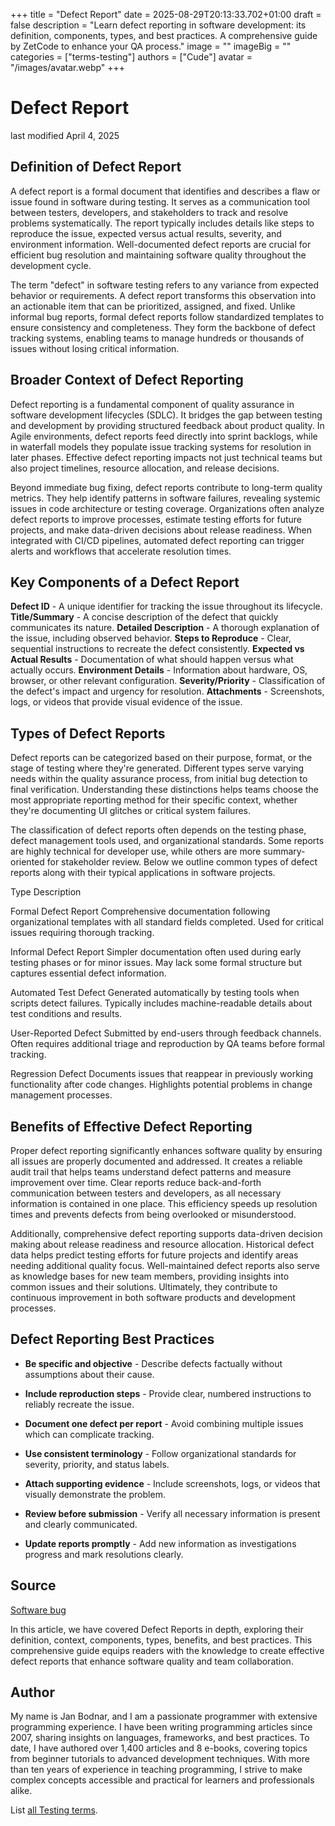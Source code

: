 +++
title = "Defect Report"
date = 2025-08-29T20:13:33.702+01:00
draft = false
description = "Learn defect reporting in software development: its definition, components, types, and best practices. A comprehensive guide by ZetCode to enhance your QA process."
image = ""
imageBig = ""
categories = ["terms-testing"]
authors = ["Cude"]
avatar = "/images/avatar.webp"
+++

# Defect Report

last modified April 4, 2025

## Definition of Defect Report

A defect report is a formal document that identifies and describes a flaw or
issue found in software during testing. It serves as a communication tool
between testers, developers, and stakeholders to track and resolve problems
systematically. The report typically includes details like steps to reproduce
the issue, expected versus actual results, severity, and environment
information. Well-documented defect reports are crucial for efficient bug
resolution and maintaining software quality throughout the development cycle.

The term "defect" in software testing refers to any variance from expected
behavior or requirements. A defect report transforms this observation into an
actionable item that can be prioritized, assigned, and fixed. Unlike informal
bug reports, formal defect reports follow standardized templates to ensure
consistency and completeness. They form the backbone of defect tracking systems,
enabling teams to manage hundreds or thousands of issues without losing critical
information.

## Broader Context of Defect Reporting

Defect reporting is a fundamental component of quality assurance in software
development lifecycles (SDLC). It bridges the gap between testing and
development by providing structured feedback about product quality. In Agile
environments, defect reports feed directly into sprint backlogs, while in
waterfall models they populate issue tracking systems for resolution in later
phases. Effective defect reporting impacts not just technical teams but also
project timelines, resource allocation, and release decisions.

Beyond immediate bug fixing, defect reports contribute to long-term quality
metrics. They help identify patterns in software failures, revealing systemic
issues in code architecture or testing coverage. Organizations often analyze
defect reports to improve processes, estimate testing efforts for future
projects, and make data-driven decisions about release readiness. When
integrated with CI/CD pipelines, automated defect reporting can trigger alerts
and workflows that accelerate resolution times.

## Key Components of a Defect Report

**Defect ID** - A unique identifier for tracking the issue
throughout its lifecycle.
**Title/Summary** - A concise description of the defect that
quickly communicates its nature.
**Detailed Description** - A thorough explanation of the issue,
including observed behavior.
**Steps to Reproduce** - Clear, sequential instructions to
recreate the defect consistently.
**Expected vs Actual Results** - Documentation of what should
happen versus what actually occurs.
**Environment Details** - Information about hardware, OS,
browser, or other relevant configuration.
**Severity/Priority** - Classification of the defect's impact
and urgency for resolution.
**Attachments** - Screenshots, logs, or videos that provide
visual evidence of the issue.

## Types of Defect Reports

Defect reports can be categorized based on their purpose, format, or the stage
of testing where they're generated. Different types serve varying needs within
the quality assurance process, from initial bug detection to final verification.
Understanding these distinctions helps teams choose the most appropriate reporting
method for their specific context, whether they're documenting UI glitches or
critical system failures.

The classification of defect reports often depends on the testing phase, defect
management tools used, and organizational standards. Some reports are highly
technical for developer use, while others are more summary-oriented for
stakeholder review. Below we outline common types of defect reports along with
their typical applications in software projects.

Type
Description

Formal Defect Report
Comprehensive documentation following organizational templates with all
standard fields completed. Used for critical issues requiring thorough tracking.

Informal Defect Report
Simpler documentation often used during early testing phases or for minor
issues. May lack some formal structure but captures essential defect information.

Automated Test Defect
Generated automatically by testing tools when scripts detect failures.
Typically includes machine-readable details about test conditions and results.

User-Reported Defect
Submitted by end-users through feedback channels. Often requires additional
triage and reproduction by QA teams before formal tracking.

Regression Defect
Documents issues that reappear in previously working functionality after
code changes. Highlights potential problems in change management processes.

## Benefits of Effective Defect Reporting

Proper defect reporting significantly enhances software quality by ensuring all
issues are properly documented and addressed. It creates a reliable audit trail
that helps teams understand defect patterns and measure improvement over time.
Clear reports reduce back-and-forth communication between testers and
developers, as all necessary information is contained in one place. This
efficiency speeds up resolution times and prevents defects from being overlooked
or misunderstood.

Additionally, comprehensive defect reporting supports data-driven decision
making about release readiness and resource allocation. Historical defect data
helps predict testing efforts for future projects and identify areas needing
additional quality focus. Well-maintained defect reports also serve as knowledge
bases for new team members, providing insights into common issues and their
solutions. Ultimately, they contribute to continuous improvement in both
software products and development processes.

## Defect Reporting Best Practices

- **Be specific and objective** - Describe defects factually without assumptions about their cause.

- **Include reproduction steps** - Provide clear, numbered instructions to reliably recreate the issue.

- **Document one defect per report** - Avoid combining multiple issues which can complicate tracking.

- **Use consistent terminology** - Follow organizational standards for severity, priority, and status labels.

- **Attach supporting evidence** - Include screenshots, logs, or videos that visually demonstrate the problem.

- **Review before submission** - Verify all necessary information is present and clearly communicated.

- **Update reports promptly** - Add new information as investigations progress and mark resolutions clearly.

## Source

[Software bug](https://en.wikipedia.org/wiki/Software_bug)

In this article, we have covered Defect Reports in depth, exploring their
definition, context, components, types, benefits, and best practices. This
comprehensive guide equips readers with the knowledge to create effective defect
reports that enhance software quality and team collaboration.

## Author

My name is Jan Bodnar, and I am a passionate programmer with extensive
programming experience. I have been writing programming articles since 2007,
sharing insights on languages, frameworks, and best practices. To date, I have
authored over 1,400 articles and 8 e-books, covering topics from beginner
tutorials to advanced development techniques. With more than ten years of
experience in teaching programming, I strive to make complex concepts accessible
and practical for learners and professionals alike.

List [all Testing terms](/all/#terms-test).